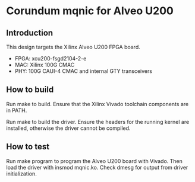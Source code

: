 # Corundum mqnic for Alveo U200

## Introduction

This design targets the Xilinx Alveo U200 FPGA board.

* FPGA: xcu200-fsgd2104-2-e
* MAC: Xilinx 100G CMAC
* PHY: 100G CAUI-4 CMAC and internal GTY transceivers

## How to build

Run make to build.  Ensure that the Xilinx Vivado toolchain components are
in PATH.

Run make to build the driver.  Ensure the headers for the running kernel are
installed, otherwise the driver cannot be compiled.

## How to test

Run make program to program the Alveo U200 board with Vivado.  Then load the
driver with insmod mqnic.ko.  Check dmesg for output from driver
initialization.


